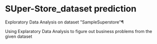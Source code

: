 # SUper-Store_dataset prediction
Exploratory Data Analysis on dataset "SampleSuperstore"¶

Using Explaratory Data Analysis to figure out business problems from the given dataset
